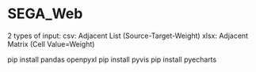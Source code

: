 # SEGA_Web
2 types of input:
csv: Adjacent List (Source-Target-Weight)
xlsx: Adjacent Matrix (Cell Value=Weight)

pip install pandas openpyxl
pip install pyvis
pip install pyecharts
